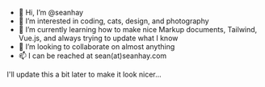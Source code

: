 - 👋 Hi, I’m @seanhay
- 👀 I’m interested in coding, cats, design, and photography
- 🌱 I’m currently learning how to make nice Markup documents, Tailwind, Vue.js, and always trying to update what I know
- 💞️ I’m looking to collaborate on almost anything
- 📫 I can be reached at sean(at)seanhay.com

I'll update this a bit later to make it look nicer...

<!---
seanhay/seanhay is a ✨ special ✨ repository because its `README.md` (this file) appears on your GitHub profile.
You can click the Preview link to take a look at your changes.
--->
